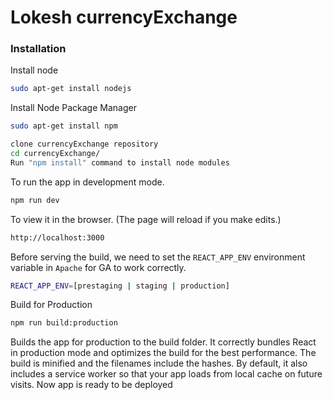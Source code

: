 # Lokesh currencyExchange

### Installation
 Install node 
```sh
sudo apt-get install nodejs
```
  
Install Node Package Manager
```sh
sudo apt-get install npm
```

```sh
clone currencyExchange repository
cd currencyExchange/
Run "npm install" command to install node modules
```

To run the app in development mode.
```sh
npm run dev
```

To view it in the browser. (The page will reload if you make edits.)
```sh
http://localhost:3000
``` 

Before serving the build, we need to set the `REACT_APP_ENV` environment variable in `Apache` for GA to work correctly.
```sh
REACT_APP_ENV=[prestaging | staging | production]
```

Build for Production
```sh
npm run build:production
```

Builds the app for production to the build folder. It correctly bundles React in production mode and optimizes the build for the best performance. The build is minified and the filenames include the hashes. By default, it also includes a service worker so that your app loads from local cache on future visits. Now app is ready to be deployed